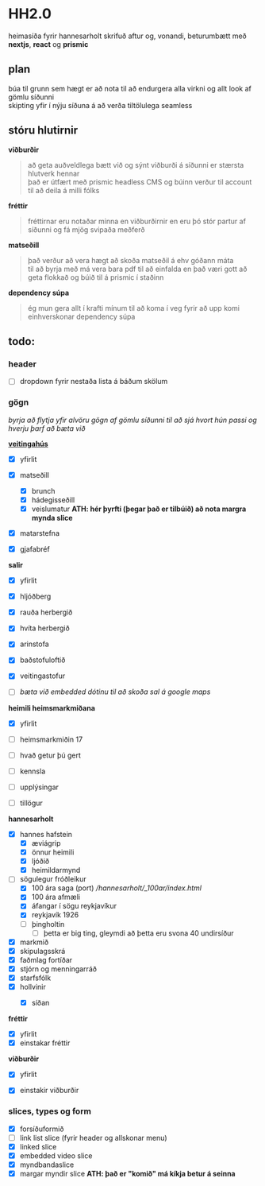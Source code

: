 # HH2.0

heimasíða fyrir hannesarholt skrifuð aftur og, vonandi, beturumbætt með **nextjs**, **react** og **prismic**

## plan

búa til grunn sem hægt er að nota til að endurgera alla virkni og allt look af gömlu síðunni  
skipting yfir í nýju síðuna á að verða tiltölulega seamless

## stóru hlutirnir

**viðburðir**
> að geta auðveldlega bætt við og sýnt viðburði á síðunni er stærsta hlutverk hennar  
> það er útfært með prismic headless CMS og búinn verður til account til að deila á milli fólks

**fréttir**
> fréttirnar eru notaðar minna en viðburðirnir en eru þó stór partur af síðunni og fá mjög svipaða meðferð

**matseðill**
> það verður að vera hægt að skoða matseðil á ehv góðann máta  
> til að byrja með má vera bara pdf til að einfalda en það væri gott að geta flokkað og búið til á prismic í staðinn

**dependency súpa**
> ég mun gera allt í krafti mínum til að koma í veg fyrir að upp komi einhverskonar dependency súpa

## todo:
### header
- [ ] dropdown fyrir nestaða lista á báðum skölum

### gögn
*byrja að flytja yfir alvöru gögn af gömlu síðunni til að sjá hvort hún passi og hverju þarf að bæta við*

[**veitingahús**](pages/veitingahus)
- [x] yfirlit 
- [x] matseðill
  - [x] brunch
  - [x] hádegisseðill
  - [x] veislumatur **ATH: hér þyrfti (þegar það er tilbúið) að nota margra mynda slice**
- [x] matarstefna
- [x] gjafabréf


**salir** 
- [x] yfirlit
- [x] hljóðberg
- [x] rauða herbergið
- [x] hvíta herbergið
- [x] arinstofa
- [x] baðstofuloftið
- [x] veitingastofur
- [ ] *bæta við embedded dótinu til að skoða sal á google maps*


**heimili heimsmarkmiðana** 
- [x] yfirlit
- [ ] heimsmarkmiðin 17
- [ ] hvað getur þú gert 
- [ ] kennsla
- [ ] upplýsingar
- [ ] tillögur


**hannesarholt** 
- [x] hannes hafstein
  - [x] æviágrip
  - [x] önnur heimili
  - [x] ljóðið
  - [x] heimildarmynd
- [ ] sögulegur fróðleikur
  - [x] 100 ára saga (port) */hannesarholt/_100ar/index.html*
  - [x] 100 ára afmæli
  - [x] áfangar í sögu reykjavíkur
  - [x] reykjavík 1926
  - [ ] þingholtin
    - [ ] þetta er big ting, gleymdi að þetta eru svona 40 undirsíður
- [x] markmið
- [x] skipulagsskrá
- [x] faðmlag fortíðar
- [x] stjórn og menningarráð
- [x] starfsfólk
- [x] hollvinir
  - [x] síðan


**fréttir** 
- [x] yfirlit
- [x] einstakar fréttir 

**viðburðir** 
- [x] yfirlit
- [x] einstakir viðburðir


### slices, types og form
- [x] forsíðuformið
- [ ] link list slice (fyrir header og allskonar menu)
- [x] linked slice 
- [x] embedded video slice
- [x] myndbandaslice
- [x] margar myndir slice **ATH: það er "komið" má kíkja betur á seinna**